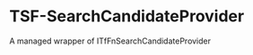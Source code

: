 TSF-SearchCandidateProvider
===========================

A managed wrapper of ITfFnSearchCandidateProvider

